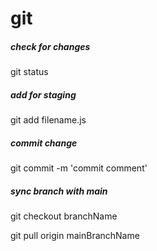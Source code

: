 # git

##### check for changes

git status

##### add for staging

git add filename.js

##### commit change

git commit -m 'commit comment'

##### sync branch with main

git checkout branchName

git pull origin mainBranchName
